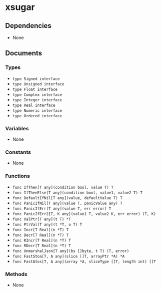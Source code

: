# xsugar

## Dependencies

+ None

## Documents

### Types

+ `type Signed interface`
+ `type Unsigned interface`
+ `type Float interface`
+ `type Complex interface`
+ `type Integer interface`
+ `type Real interface`
+ `type Numeric interface`
+ `type Ordered interface`

### Variables

+ None

### Constants

+ None

### Functions

+ `func IfThen[T any](condition bool, value T) T`
+ `func IfThenElse[T any](condition bool, value1, value2 T) T`
+ `func DefaultIfNil[T any](value, defaultValue T) T`
+ `func PanicIfNil[T any](value T, panicValue any) T`
+ `func PanicIfErr[T any](value T, err error) T`
+ `func PanicIfErr2[T, K any](value1 T, value2 K, err error) (T, K)`
+ `func ValPtr[T any](t T) *T`
+ `func PtrVal[T any](t *T, o T) T`
+ `func Incr[T Real](n *T) T`
+ `func Decr[T Real](n *T) T`
+ `func RIncr[T Real](n *T) T`
+ `func RDecr[T Real](n *T) T`
+ `func UnmarshalJson[T any](bs []byte, t T) (T, error)`
+ `func FastStoa[T, A any](slice []T, arrayPtr *A) *A`
+ `func FastAtos[T, A any](array *A, sliceType []T, length int) []T`

### Methods

+ None
